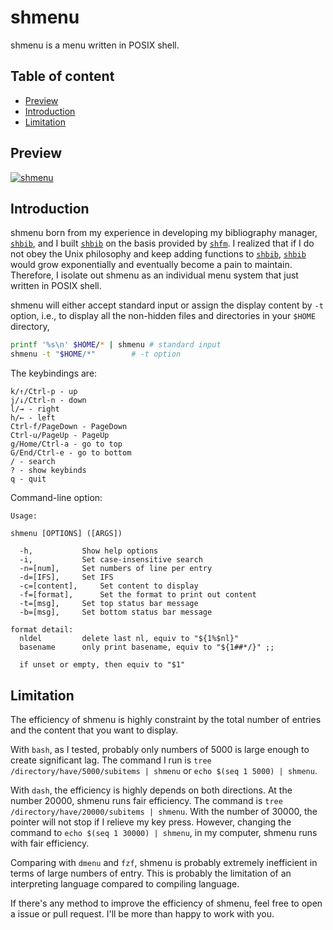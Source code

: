 # shmenu

shmenu is a menu written in POSIX shell.

## Table of content


<!-- vim-markdown-toc GFM -->

* [Preview](#preview)
* [Introduction](#introduction)
* [Limitation](#limitation)

<!-- vim-markdown-toc -->

## Preview

[![shmenu](https://asciinema.org/a/Cmfl0fJzjY4x3gRGvj5muRgUB.png)](https://asciinema.org/a/Cmfl0fJzjY4x3gRGvj5muRgUB)

## Introduction

shmenu born from my experience in developing my bibliography manager, [`shbib`](https://github.com/huijunchen9260/shbib), and I built [`shbib`](https://github.com/huijunchen9260/shbib) on the basis provided by [`shfm`](https://github.com/dylanaraps/shfm). I realized that if I do not obey the Unix philosophy and keep adding functions to [`shbib`](https://github.com/huijunchen9260/shbib), [`shbib`](https://github.com/huijunchen9260/shbib) would grow exponentially and eventually become a pain to maintain. Therefore, I isolate out shmenu as an individual menu system that just written in POSIX shell.

shmenu will either accept standard input or assign the display content by `-t` option, i.e., to display all the non-hidden files and directories in your `$HOME` directory,

```sh
printf '%s\n' $HOME/* | shmenu # standard input
shmenu -t "$HOME/*"	       # -t option

```

The keybindings are:

```
k/↑/Ctrl-p - up
j/↓/Ctrl-n - down
l/→ - right
h/← - left
Ctrl-f/PageDown - PageDown
Ctrl-u/PageUp - PageUp
g/Home/Ctrl-a - go to top
G/End/Ctrl-e - go to bottom
/ - search
? - show keybinds
q - quit
```

Command-line option:

```
Usage:

shmenu [OPTIONS] ([ARGS])

  -h,			Show help options
  -i,			Set case-insensitive search
  -n=[num],		Set numbers of line per entry
  -d=[IFS],		Set IFS
  -c=[content],		Set content to display
  -f=[format],		Set the format to print out content
  -t=[msg],		Set top status bar message
  -b=[msg],		Set bottom status bar message

format detail:
  nldel			delete last nl, equiv to "${1%$nl}"
  basename		only print basename, equiv to "${1##*/}" ;;

  if unset or empty, then equiv to "$1"
```

## Limitation

The efficiency of shmenu is highly constraint by the total number of entries and the content that you want to display.

With `bash`, as I tested, probably only numbers of 5000 is large enough to create significant lag. The command I run is `tree /directory/have/5000/subitems | shmenu` or `echo $(seq 1 5000) | shmenu`.

With `dash`, the efficiency is highly depends on both directions. At the number 20000, shmenu runs fair efficiency. The command is `tree /directory/have/20000/subitems | shmenu`. With the number of 30000, the pointer will not stop if I relieve my key press. However, changing the command to `echo $(seq 1 30000) | shmenu`, in my computer, shmenu runs with fair efficiency.

Comparing with `dmenu` and `fzf`, shmenu is probably extremely inefficient in terms of large numbers of entry. This is probably the limitation of an interpreting language compared to compiling language.

If there's any method to improve the efficiency of shmenu, feel free to open a issue or pull request. I'll be more than happy to work with you.
